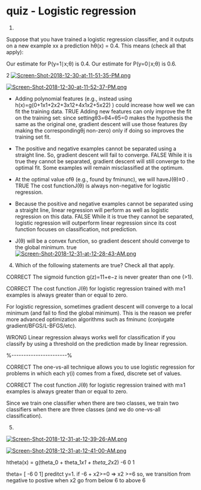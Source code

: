 # quiz - Logistic regression
1. 
Suppose that you have trained a logistic regression classifier, and it outputs on a new example xx a prediction hθ(x) = 0.4. This means (check all that apply):

Our estimate for P(y=1∣x;θ) is 0.4.
Our estimate for P(y=0∣x;θ) is 0.6.


2 [![Screen-Shot-2018-12-30-at-11-51-35-PM.png](https://i.postimg.cc/0j2mkds0/Screen-Shot-2018-12-30-at-11-51-35-PM.png)](https://postimg.cc/mzJhV9hP)

[![Screen-Shot-2018-12-30-at-11-52-37-PM.png](https://i.postimg.cc/90n4c61c/Screen-Shot-2018-12-30-at-11-52-37-PM.png)](https://postimg.cc/N2RG4PWn)
- Adding polynomial features (e.g., instead using h(x)=g(0+1x1+2x2+3x12+4x1x2+5x22) ) could increase how well we can fit the training data.
TRUE Adding new features can only improve the fit on the training set: since settingθ3=θ4=θ5=0 makes the hypothesis the same as the original one, gradient descent will use those features (by making the correspondingθj non-zero) only if doing so improves the training set fit.
- The positive and negative examples cannot be separated using a straight line. So, gradient descent will fail to converge. 
FALSE While it is true they cannot be separated, gradient descent will still converge to the optimal fit. Some examples will remain misclassified at the optimum.

- At the optimal value ofθ (e.g., found by fminunc), we will haveJ(θ)≥0 .
TRUE The cost functionJ(θ) is always non-negative for logistic regression.

- Because the positive and negative examples cannot be separated using a straight line, linear regression will perform as well as logistic regression on this data. 
FALSE While it is true they cannot be separated, logistic regression will outperform linear regression since its cost function focuses on classification, not prediction.

- J(θ) will be a convex function, so gradient descent should converge to the global minimum.
true
[![Screen-Shot-2018-12-31-at-12-28-43-AM.png](https://i.postimg.cc/MTBGR97Y/Screen-Shot-2018-12-31-at-12-28-43-AM.png)](https://postimg.cc/ygVBCXrJ)


4. Which of the following statements are true? Check all that apply.

CORRECT The sigmoid function g(z)=11+e−z is never greater than one (>1).

CORRECT The cost function J(θ) for logistic regression trained with m≥1 examples is always greater than or equal to zero.

For logistic regression, sometimes gradient descent will converge to a local minimum (and fail to find the global minimum). This is the reason we prefer more advanced optimization algorithms such as fminunc (conjugate gradient/BFGS/L-BFGS/etc).

WRONG Linear regression always works well for classification if you classify by using a threshold on the prediction made by linear regression.

%-----------------------%

CORRECT The one-vs-all technique allows you to use logistic regression for problems in which each y(i) comes from a fixed, discrete set of values.


CORRECT The cost function J(θ) for logistic regression trained with m≥1 examples is always greater than or equal to zero.

Since we train one classifier when there are two classes, we train two classifiers when there are three classes (and we do one-vs-all classification).


5. 
[![Screen-Shot-2018-12-31-at-12-39-26-AM.png](https://i.postimg.cc/9M2GDwTz/Screen-Shot-2018-12-31-at-12-39-26-AM.png)](https://postimg.cc/zLdLMBx1)

[![Screen-Shot-2018-12-31-at-12-41-00-AM.png](https://i.postimg.cc/3Jz0yDQ7/Screen-Shot-2018-12-31-at-12-41-00-AM.png)](https://postimg.cc/rKCw3spY)

htheta(x) = g(theta_0 + theta_1*x1 + theta_2*x2)
                -6         0         1

theta= [ -6
          0
          1]
preditct y=1. if -6 + x2>=0  => x2 >=6
so, we transition from negative to postive when x2 go from below 6 to above 6

